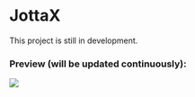 # JottaX
This project is still in development.


### Preview (will be updated continuously):
![](https://i.imgur.com/lhRFhwF.png)